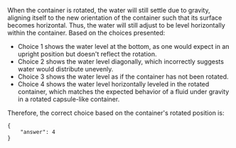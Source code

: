 When the container is rotated, the water will still settle due to gravity, aligning itself to the new orientation of the container such that its surface becomes horizontal. Thus, the water will still adjust to be level horizontally within the container. Based on the choices presented:

- Choice 1 shows the water level at the bottom, as one would expect in an upright position but doesn't reflect the rotation.
- Choice 2 shows the water level diagonally, which incorrectly suggests water would distribute unevenly.
- Choice 3 shows the water level as if the container has not been rotated.
- Choice 4 shows the water level horizontally leveled in the rotated container, which matches the expected behavior of a fluid under gravity in a rotated capsule-like container.

Therefore, the correct choice based on the container's rotated position is:

```
{
    "answer": 4
}
```
